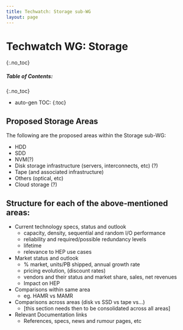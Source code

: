 ```yaml
---
title: Techwatch: Storage sub-WG
layout: page
---
```


# Techwatch WG: Storage 
{:.no_toc}

##### Table of Contents:
{:.no_toc}
* auto-gen TOC:
{:toc}


## Proposed Storage Areas

The following are the proposed areas within the Storage sub-WG:

   * HDD
   * SDD
   * NVM(?)
   * Disk storage infrastructure (servers, interconnects, etc) (?)
   * Tape (and associated infrastructure)
   * Others (optical, etc)
   * Cloud storage (?)


## Structure for each of the above-mentioned areas:

   * Current technology specs, status and outlook
      * capacity, density, sequential and random I/O performance
      * reliability and required/possible redundancy levels
      * lifetime
      * relevance to HEP use cases
   * Market status and outlook
      * % market, units/PB shipped, annual growth rate
      * pricing evolution, (discount rates)
      * vendors and their status and market share, sales, net revenues
      * Impact on HEP
   * Comparisons within same area
      * eg. HAMR vs MAMR
   * Comparisons across areas (disk vs SSD vs tape vs...)
      * [this section needs then to be consolidated across all areas]
   * Relevant Documentation links
      * References, specs, news and rumour pages, etc


